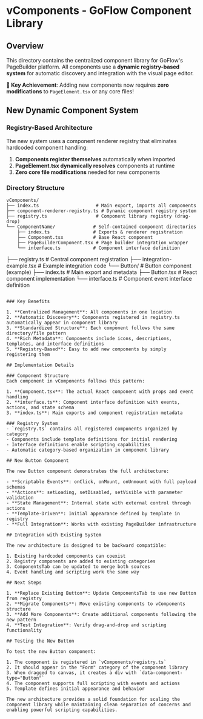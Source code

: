 # vComponents - GoFlow Component Library

## Overview

This directory contains the centralized component library for GoFlow's PageBuilder platform. All components use a **dynamic registry-based system** for automatic discovery and integration with the visual page editor.

**🎯 Key Achievement**: Adding new components now requires **zero modifications** to `PageElement.tsx` or any core files!

## New Dynamic Component System

### Registry-Based Architecture

The new system uses a component renderer registry that eliminates hardcoded component handling:

1. **Components register themselves** automatically when imported
2. **PageElement.tsx dynamically resolves** components at runtime  
3. **Zero core file modifications** needed for new components

### Directory Structure
```
vComponents/
├── index.ts                     # Main export, imports all components  
├── component-renderer-registry.ts # Dynamic component registry system
├── registry.ts                  # Component library registry (drag-drop)
└── ComponentName/              # Self-contained component directories
    ├── index.ts                # Exports & renderer registration
    ├── Component.tsx           # Base React component
    ├── PageBuilderComponent.tsx # Page builder integration wrapper
    └── interface.ts            # Component interface definition
```
├── registry.ts              # Central component registration
├── integration-example.tsx  # Example integration code
└── Button/                  # Button component (example)
    ├── index.ts             # Main export and metadata
    ├── Button.tsx           # React component implementation
    └── interface.ts         # Component event interface definition
```

### Key Benefits

1. **Centralized Management**: All components in one location
2. **Automatic Discovery**: Components registered in registry.ts automatically appear in component library
3. **Standardized Structure**: Each component follows the same directory/file pattern
4. **Rich Metadata**: Components include icons, descriptions, templates, and interface definitions
5. **Registry-Based**: Easy to add new components by simply registering them

## Implementation Details

### Component Structure
Each component in vComponents follows this pattern:

1. **Component.tsx**: The actual React component with props and event handling
2. **interface.ts**: Component interface definition with events, actions, and state schema
3. **index.ts**: Main exports and component registration metadata

### Registry System
- `registry.ts` contains all registered components organized by category
- Components include template definitions for initial rendering
- Interface definitions enable scripting capabilities
- Automatic category-based organization in component library

## New Button Component

The new Button component demonstrates the full architecture:

- **Scriptable Events**: onClick, onMount, onUnmount with full payload schemas
- **Actions**: setLoading, setDisabled, setVisible with parameter validation
- **State Management**: Internal state with external control through actions
- **Template-Driven**: Initial appearance defined by template in registry
- **Full Integration**: Works with existing PageBuilder infrastructure

## Integration with Existing System

The new architecture is designed to be backward compatible:

1. Existing hardcoded components can coexist
2. Registry components are added to existing categories
3. ComponentsTab can be updated to merge both sources
4. Event handling and scripting work the same way

## Next Steps

1. **Replace Existing Button**: Update ComponentsTab to use new Button from registry
2. **Migrate Components**: Move existing components to vComponents structure
3. **Add More Components**: Create additional components following the new pattern
4. **Test Integration**: Verify drag-and-drop and scripting functionality

## Testing the New Button

To test the new Button component:

1. The component is registered in `vComponents/registry.ts`
2. It should appear in the "Form" category of the component library
3. When dragged to canvas, it creates a div with `data-component-type="Button"`
4. The component supports full scripting with events and actions
5. Template defines initial appearance and behavior

The new architecture provides a solid foundation for scaling the component library while maintaining clean separation of concerns and enabling powerful scripting capabilities.